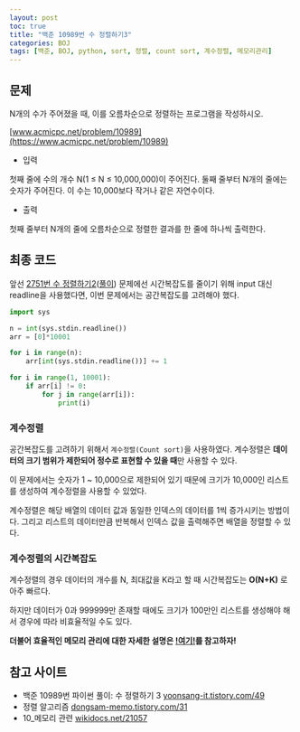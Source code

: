 ```yaml
---
layout: post
toc: true
title: "백준 10989번 수 정렬하기3"
categories: BOJ
tags: [백준, BOJ, python, sort, 정렬, count sort, 계수정렬, 메모리관리]
---
```


## 문제
N개의 수가 주어졌을 때, 이를 오름차순으로 정렬하는 프로그램을 작성하시오.

[www.acmicpc.net/problem/10989](https://www.acmicpc.net/problem/10989)

* 입력

첫째 줄에 수의 개수 N(1 ≤ N ≤ 10,000,000)이 주어진다. 둘째 줄부터 N개의 줄에는 숫자가 주어진다. 이 수는 10,000보다 작거나 같은 자연수이다.

* 출력

첫째 줄부터 N개의 줄에 오름차순으로 정렬한 결과를 한 줄에 하나씩 출력한다.


## 최종 코드

앞선 [2751번 수 정렬하기2](https://www.acmicpc.net/problem/2751)([풀이](https://summerlunaa.github.io/boj/2021/03/09/BOJ-2751-%EC%88%98-%EC%A0%95%EB%A0%AC%ED%95%98%EA%B8%B0.html)) 문제에선 시간복잡도를 줄이기 위해 input 대신 readline을 사용했다면, 이번 문제에서는 공간복잡도를 고려해야 했다.


```python
import sys

n = int(sys.stdin.readline())
arr = [0]*10001

for i in range(n):
    arr[int(sys.stdin.readline())] += 1

for i in range(1, 10001):
    if arr[i] != 0:
        for j in range(arr[i]):
            print(i)
```

### 계수정렬

공간복잡도를 고려하기 위해서 `계수정렬(Count sort)`을 사용하였다. 계수정렬은 **데이터의 크기 범위가 제한되어 정수로 표현할 수 있을 때**만 사용할 수 있다.

이 문제에서는 숫자가 1 ~ 10,000으로 제한되어 있기 때문에 크기가 10,000인 리스트를 생성하여 계수정렬을 사용할 수 있었다.

계수정렬은 해당 배열의 데이터 값과 동일한 인덱스의 데이터를 1씩 증가시키는 방법이다. 그리고 리스트의 데이터만큼 반복해서 인덱스 값을 출력해주면 배열을 정렬할 수 있다.

### 계수정렬의 시간복잡도

계수정렬의 경우 데이터의 개수를 N, 최대값을 K라고 할 때 시간복잡도는 **O(N+K)** 로 아주 빠르다.

하지만 데이터가 0과 999999만 존재할 때에도 크기가 100만인 리스트를 생성해야 해서 경우에 따라 비효율적일 수도 있다.

**더불어 효율적인 메모리 관리에 대한 자세한 설명은 [!여기!](https://wikidocs.net/21057)를 참고하자!**


## 참고 사이트

- 백준 10989번 파이썬 풀이: 수 정렬하기 3 [yoonsang-it.tistory.com/49](https://yoonsang-it.tistory.com/49)
- 정렬 알고리즘 [dongsam-memo.tistory.com/31](https://dongsam-memo.tistory.com/31)
- 10_메모리 관련 [wikidocs.net/21057](https://wikidocs.net/21057)
